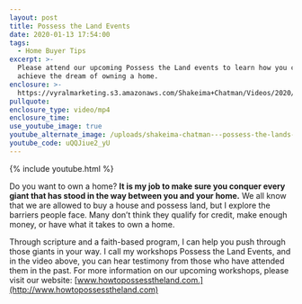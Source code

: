 ```yaml
---
layout: post
title: Possess the Land Events
date: 2020-01-13 17:54:00
tags:
  - Home Buyer Tips
excerpt: >-
  Please attend our upcoming Possess the Land events to learn how you can
  achieve the dream of owning a home.
enclosure: >-
  https://vyralmarketing.s3.amazonaws.com/Shakeima+Chatman/Videos/2020/January+/Possess+the+Land+Events+(1).mp4
pullquote:
enclosure_type: video/mp4
enclosure_time:
use_youtube_image: true
youtube_alternate_image: /uploads/shakeima-chatman---possess-the-lands-workshop-youtube.jpg
youtube_code: uQQJiue2_yU
---
```


{% include youtube.html %}

Do you want to own a home? **It is my job to make sure you conquer every giant that has stood in the way between you and your home.** We all know that we are allowed to buy a house and possess land, but I explore the barriers people face. Many don’t think they qualify for credit, make enough money, or have what it takes to own a home.&nbsp;

Through scripture and a faith-based program, I can help you push through those giants in your way. I call my workshops Possess the Land Events, and in the video above, you can hear testimony from those who have attended them in the past. For more information on our upcoming workshops, please visit our website: [www.howtopossesstheland.com.](http://www.howtopossesstheland.com)

&nbsp;